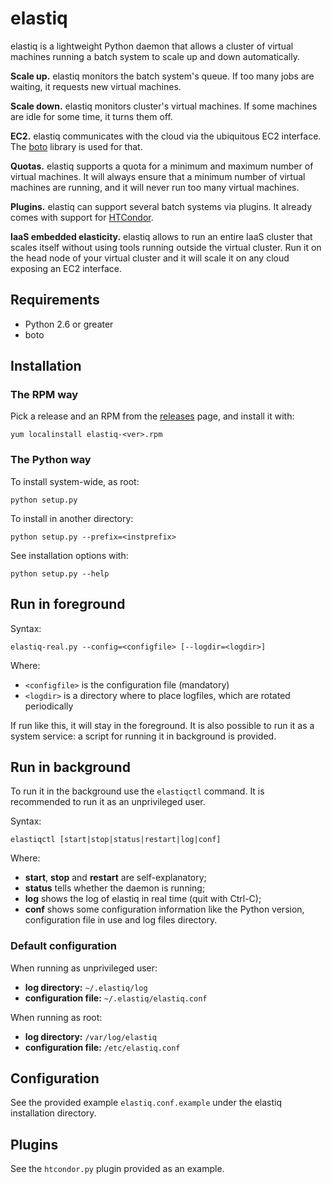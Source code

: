 elastiq
=======

elastiq is a lightweight Python daemon that allows a cluster of
virtual machines running a batch system to scale up and down
automatically.

**Scale up.** elastiq monitors the batch system's queue. If too many
jobs are waiting, it requests new virtual machines.

**Scale down.** elastiq monitors cluster's virtual machines. If some
machines are idle for some time, it turns them off.

**EC2.** elastiq communicates with the cloud via the ubiquitous EC2
interface. The [boto](https://github.com/boto/boto) library is used
for that.

**Quotas.** elastiq supports a quota for a minimum and maximum number
of virtual machines. It will always ensure that a minimum number of
virtual machines are running, and it will never run too many virtual
machines.

**Plugins.** elastiq can support several batch systems via plugins. It
already comes with support for
[HTCondor](http://research.cs.wisc.edu/htcondor/).

**IaaS embedded elasticity.** elastiq allows to run an entire IaaS
cluster that scales itself without using tools running outside the
virtual cluster. Run it on the head node of your virtual cluster and
it will scale it on any cloud exposing an EC2 interface.


Requirements
------------

*   Python 2.6 or greater
*   boto


Installation
------------


### The RPM way

Pick a release and an RPM from the
[releases](https://github.com/dberzano/elastiq/releases) page, and
install it with:

    yum localinstall elastiq-<ver>.rpm


### The Python way

To install system-wide, as root:

    python setup.py

To install in another directory:

    python setup.py --prefix=<instprefix>

See installation options with:

    python setup.py --help


Run in foreground
-----------------

Syntax:

    elastiq-real.py --config=<configfile> [--logdir=<logdir>]

Where:

*   `<configfile>` is the configuration file (mandatory)
*   `<logdir>` is a directory where to place logfiles, which are
    rotated periodically

If run like this, it will stay in the foreground. It is also possible
to run it as a system service: a script for running it in background
is provided.


Run in background
-----------------

To run it in the background use the `elastiqctl` command. It is
recommended to run it as an unprivileged user.

Syntax:

    elastiqctl [start|stop|status|restart|log|conf]

Where:

*   **start**, **stop** and **restart** are self-explanatory;
*   **status** tells whether the daemon is running;
*   **log** shows the log of elastiq in real time (quit with Ctrl-C);
*   **conf** shows some configuration information like the Python
    version, configuration file in use and log files directory.


### Default configuration

When running as unprivileged user:

*   **log directory:** `~/.elastiq/log`
*   **configuration file:** `~/.elastiq/elastiq.conf`

When running as root:

*   **log directory:** `/var/log/elastiq`
*   **configuration file:** `/etc/elastiq.conf`


Configuration
-------------

See the provided example `elastiq.conf.example` under the elastiq
installation directory.


Plugins
-------

See the `htcondor.py` plugin provided as an example.
